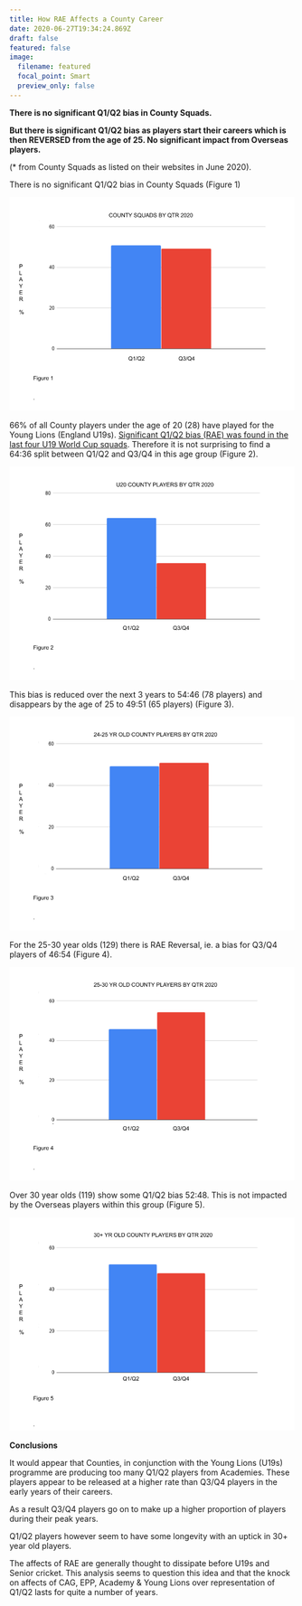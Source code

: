 ```yaml
---
title: How RAE Affects a County Career
date: 2020-06-27T19:34:24.869Z
draft: false
featured: false
image:
  filename: featured
  focal_point: Smart
  preview_only: false
---
```

**There is no significant Q1/Q2 bias in County Squads.**

**But there is significant Q1/Q2 bias as players start their careers which is then REVERSED from the age of 25. No significant impact from Overseas players.**

(* from County Squads as listed on their websites in June 2020).

There is no significant Q1/Q2 bias in County Squads (Figure 1)

![Even split across County Squads of Q1/Q2 and Q3/Q4](countysquadsbyqtr2020-1-.png "County Squads By Qtr 2020")

66% of all County players under the age of 20 (28) have played for the Young Lions (England U19s). [Significant Q1/Q2 bias (RAE) was found in the last four U19 World Cup squads](https://onemoresummer.co.uk/post/rae-increasing-in-england-u19-world-cup-squads/). Therefore it is not surprising to find a 64:36 split between Q1/Q2 and Q3/Q4 in this age group (Figure 2).

![2:1 bias for Q1/Q2 players U20 in County Squads](u20countysquadsbyqtr2020.png "U20 County Players By Qtr 2020")

This bias is reduced over the next 3 years to 54:46 (78 players) and disappears by the age of 25 to 49:51 (65 players) (Figure 3).

![](24-25countysquadsbyqtr2020.png)

For the 25-30 year olds (129) there is RAE Reversal, ie. a bias for Q3/Q4 players of 46:54 (Figure 4).

![](25-30countysquadsbyqtr2020.png)

Over 30 year olds (119) show some Q1/Q2 bias 52:48. This is not impacted by the Overseas players within this group (Figure 5).

![](30-countysquadsbyqtr2020-1-.png)

**Conclusions**

It would appear that Counties, in conjunction with the Young Lions (U19s) programme are producing too many Q1/Q2 players from Academies. These players appear to be released at a higher rate than Q3/Q4 players in the early years of their careers.

As a result Q3/Q4 players go on to make up a higher proportion of players during their peak years.

Q1/Q2 players however seem to have some longevity with an uptick in 30+ year old players.

The affects of RAE are generally thought to dissipate before U19s and Senior cricket. This analysis seems to question this idea and that the knock on affects of CAG, EPP, Academy & Young Lions over representation of Q1/Q2 lasts for quite a number of years.